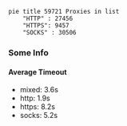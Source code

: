 
```mermaid
pie title 59721 Proxies in list
    "HTTP" : 27456
    "HTTPS": 9457
    "SOCKS" : 30506
```

### Some Info
#### Average Timeout

- mixed: 3.6s
- http: 1.9s
- https: 8.2s
- socks: 5.2s